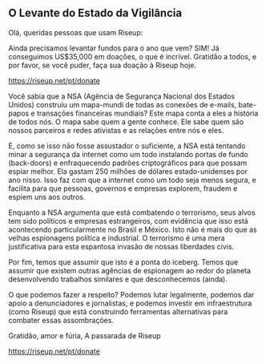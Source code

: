 ## O Levante do Estado da Vigilância

Olá, queridas pessoas que usam Riseup:

Ainda precisamos levantar fundos para o ano que vem? SIM! Já conseguimos US$35,000 em doações, o que é incrível. Gratidão a todos, e por favor, se você puder, faça sua doação à Riseup hoje.

https://riseup.net/pt/donate

Você sabia que a NSA (Agência de Segurança Nacional dos Estados Unidos) construiu um mapa-mundi de todas as conexões de e-mails, bate-papos e transações financeiras mundiais? Este mapa conta a eles a história de todos nós. O mapa sabe quem a gente conhece. Ele sabe quem são nossos parceiros e redes ativistas e as relações entre nós e eles.

E, como se isso não fosse assustador o suficiente, a NSA está tentando minar a segurança da internet como um todo instalando portas de fundo (back-doors) e enfraquecendo padrões criptográficos para que possam espiar melhor. Ela gastam 250 milhões de dólares estado-unidenses por ano nisso. Isso faz com que a internet como um todo seja menos segura, e facilita para que pessoas, governos e empresas explorem, fraudem e espiem uns aos outros.

Enquanto a NSA argumenta que está combatendo o terrorismo, seus alvos tem sido políticos e empresas estrangeiros, com evidência que isso está acontecendo particularmente no Brasil e México. Isto não é mais do que as velhas espionagens política e industrial. O terrorismo é uma mera justificativa para esta espantosa invasão de nossas liberdades civis.

Por fim, temos que assumir que isto é a ponta do iceberg. Temos que assumir que existem outras agências de espionagem ao redor do planeta desenvolvendo trabalhos similares e que desconhecemos (ainda).

O que podemos fazer a respeito? Podemos lutar legalmente, podemos dar apoio a denunciadores e jornalistas, e podemos investir em infraestrutura (como Riseup) que está construindo ferramentas alternativas para combater essas assombrações.

Gratidão, amor e fúria,
A passarada de Riseup

https://riseup.net/pt/donate
